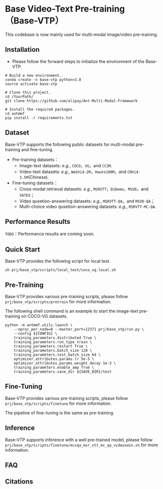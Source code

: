 # Base Video-Text Pre-training （Base-VTP）

This codebase is now mainly used for multi-modal image/video pre-training.

## Installation

- Please follow the forward steps to initialize the environment of the Base-VTP.
```
# Build a new environment.
conda create -n base-vtp python=3.8
source activate base-vtp

# Clone this project.
cd /YourPath/
git clone https://github.com/alipay/Ant-Multi-Modal-Framework

# Install the required packages.
cd antmmf
pip install -r requirements.txt
```

## Dataset

Base-VTP supports the following public datasets for multi-modal pre-training and fine-tuning.
- Pre-training datasets：
  - Image-text datasets: *e.g.*, `COCO`，`VG`，and `CC3M`.
  - Video-text datasets: *e.g.*, `WebVid-2M`，`Howto100M`，and `CNVid-3.5M`(Chinese).
- Fine-tuning datasets：
  - Cross-modal retrieval datasets: *e.g.*, `MSRVTT`，`DiDemo`，`MSVD`，and `VATEX`；
  - Video qusetion-answering datasets: *e.g.*, `MSRVTT-QA`，and `MSVD-QA`；
  - Multi-choice video qusetion-answering datasets: *e.g.*, `MSRVTT-MC-QA`.

## Performance Results

`TODO`：Performance results are coming soon.

## Quick Start

Base-VTP provides the following script for local test.
```
sh prj/base_vtp/scripts/local_test/coco_vg.local.sh
```

## Pre-Training

Base-VTP provides various pre-training scripts, please follow `prj/base_vtp/scripts/pretrain` for more information.

The following shell command is an example to start the image-text pre-training on COCO-VG datasets.

```
python -m antmmf.utils.launch \
    --nproc_per_node=8 --master_port=12371 prj/base_vtp/run.py \
    --config ${CONFIG} \                                
    training_parameters.distributed True \              
    training_parameters.run_type train \                
    training_parameters.restart True \                  
    training_parameters.batch_size 128 \                
    training_parameters.test_batch_size 64 \            
    optimizer_attributes.params.lr 5e-5 \               
    optimizer_attributes.params.weight_decay 1e-3 \     
    training_parameters.enable_amp True \               
    training_parameters.save_dir ${SAVE_DIR}/test      
```

## Fine-Tuning

Base-VTP provides various pre-training scripts, please follow `prj/base_vtp/scripts/finetune` for more information.

The pipeline of fine-tuning is the same as pre-training.

## Inference

Base-VTP supports inference with a well pre-trained model, please follow `prj/base_vtp/scripts/finetune/mcvqa_msr_vtt_mc_qa_videoswin.sh` for more information.

## FAQ

## Citations

